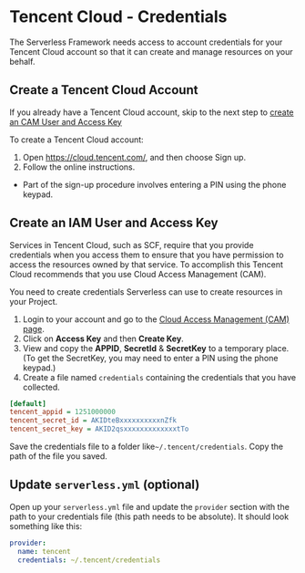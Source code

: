 
# Tencent Cloud - Credentials

The Serverless Framework needs access to account credentials for your Tencent Cloud account so that it can create and manage resources on your behalf.

## Create a Tencent Cloud Account

If you already have a Tencent Cloud account, skip to the next step to [create an CAM User and Access Key](#create-an-cam-user-and-access-key)

To create a Tencent Cloud account:
1. Open https://cloud.tencent.com/, and then choose Sign up.
2. Follow the online instructions.
- Part of the sign-up procedure involves entering a PIN using the phone keypad.


## Create an IAM User and Access Key

Services in Tencent Cloud, such as SCF, require that you provide credentials when you access them to ensure that you have permission to access the resources owned by that service. To accomplish this Tencent Cloud recommends that you use Cloud Access Management (CAM).

You need to create credentials Serverless can use to create resources in your Project.
1. Login to your account and go to the [Cloud Access Management (CAM) page](https://console.cloud.tencent.com/cam/capi).
2. Click on **Access Key** and then **Create Key**.
3. View and copy the **APPID**, **SecretId** & **SecretKey** to a temporary place. (To get the SecretKey, you may need to enter a PIN using the phone keypad.)
4. Create a file named `credentials` containing the credentials that you have collected.
```ini
[default]
tencent_appid = 1251000000
tencent_secret_id = AKIDteBxxxxxxxxxxnZfk
tencent_secret_key = AKID2qsxxxxxxxxxxxxxtTo
```
Save the credentials file to a folder like`~/.tencent/credentials`. Copy the path of the file you saved.

## Update `serverless.yml` (optional)

Open up your `serverless.yml` file and update the `provider` section with
the path to your credentials file (this path needs to be absolute). It should look something like this:

```yml
provider:
  name: tencent
  credentials: ~/.tencent/credentials
```
